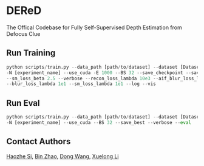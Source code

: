 # DEReD
The Offical Codebase for Fully Self-Supervised Depth Estimation from Defocus Clue

## Run Training
```python
python scripts/train.py --data_path [path/to/dataset] --dataset [Dataset] --recon_all \ 
-N [experiment_name] --use_cuda -E 1000 --BS 32 --save_checkpoint --save_best --save_last \
--sm_loss_beta 2.5 --verbose --recon_loss_lambda 10e3 --aif_blur_loss_lambda 10 \
--blur_loss_lambda 1e1 --sm_loss_lambda 1e1 --log --vis
```

## Run Eval
```python
python scripts/train.py --data_path [path/to/dataset] --dataset [Dataset] --recon_all \
-N [experiment_name] --use_cuda --BS 32 --save_best --verbose --eval
```

## Contact Authors
[Haozhe Si](haozhes3@illinois.edu), [Bin Zhao](zhaobin@pjlab.org.cn), [Dong Wang](wangdong@pjlab.org.cn), [Xuelong Li](li@nwpu.edu.cn)
